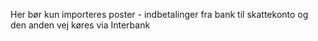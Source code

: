 Her bør kun importeres poster - indbetalinger fra bank til skattekonto og den anden vej køres via Interbank
